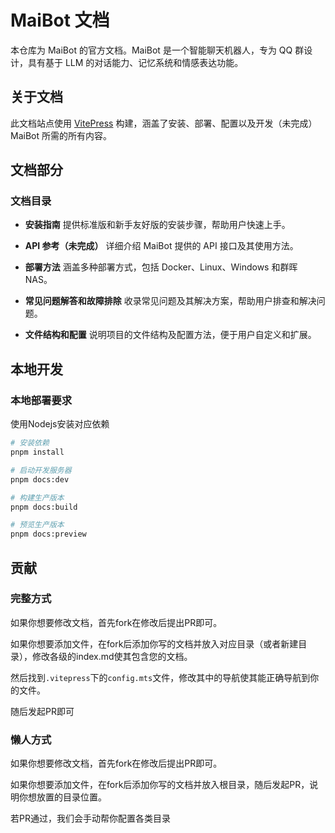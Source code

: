 # MaiBot 文档

本仓库为 MaiBot 的官方文档。MaiBot 是一个智能聊天机器人，专为 QQ 群设计，具有基于 LLM 的对话能力、记忆系统和情感表达功能。

## 关于文档

此文档站点使用 [VitePress](https://vitepress.dev/) 构建，涵盖了安装、部署、配置以及开发（未完成） MaiBot 所需的所有内容。

## 文档部分

### 文档目录

- **安装指南**
    提供标准版和新手友好版的安装步骤，帮助用户快速上手。

- **API 参考（未完成）**
    详细介绍 MaiBot 提供的 API 接口及其使用方法。

- **部署方法**
    涵盖多种部署方式，包括 Docker、Linux、Windows 和群晖 NAS。

- **常见问题解答和故障排除**
    收录常见问题及其解决方案，帮助用户排查和解决问题。

- **文件结构和配置**
    说明项目的文件结构及配置方法，便于用户自定义和扩展。

## 本地开发

### 本地部署要求
使用Nodejs安装对应依赖

```bash
# 安装依赖
pnpm install

# 启动开发服务器
pnpm docs:dev

# 构建生产版本
pnpm docs:build

# 预览生产版本
pnpm docs:preview
```

## 贡献

### 完整方式
如果你想要修改文档，首先fork在修改后提出PR即可。

如果你想要添加文件，在fork后添加你写的文档并放入对应目录（或者新建目录），修改各级的index.md使其包含您的文档。

然后找到`.vitepress`下的`config.mts`文件，修改其中的导航使其能正确导航到你的文件。

随后发起PR即可

### 懒人方式
如果你想要修改文档，首先fork在修改后提出PR即可。

如果你想要添加文件，在fork后添加你写的文档并放入根目录，随后发起PR，说明你想放置的目录位置。

若PR通过，我们会手动帮你配置各类目录